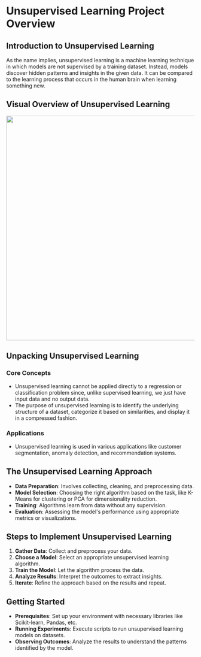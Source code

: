 
# Unsupervised Learning Project Overview

## Introduction to Unsupervised Learning
As the name implies, unsupervised learning is a machine learning technique in which models are not supervised by a training dataset. Instead, models discover hidden patterns and insights in the given data. It can be compared to the learning process that occurs in the human brain when learning something new.

## Visual Overview of Unsupervised Learning
<img src="/Unsupervised%20Machine%20Learning/images/Unsupervised-learning.png" width="600">

## Unpacking Unsupervised Learning
### Core Concepts
   - Unsupervised learning cannot be applied directly to a regression or classification problem since, unlike supervised learning, we just have input data and no output data.
   - The purpose of unsupervised learning is to identify the underlying structure of a dataset, categorize it based on similarities, and display it in a compressed fashion.
### Applications
   - Unsupervised learning is used in various applications like customer segmentation, anomaly detection, and recommendation systems.

## The Unsupervised Learning Approach
- **Data Preparation**: Involves collecting, cleaning, and preprocessing data.
- **Model Selection**: Choosing the right algorithm based on the task, like K-Means for clustering or PCA for dimensionality reduction.
- **Training**: Algorithms learn from data without any supervision.
- **Evaluation**: Assessing the model's performance using appropriate metrics or visualizations.

## Steps to Implement Unsupervised Learning
1. **Gather Data**: Collect and preprocess your data.
2. **Choose a Model**: Select an appropriate unsupervised learning algorithm.
3. **Train the Model**: Let the algorithm process the data.
4. **Analyze Results**: Interpret the outcomes to extract insights.
5. **Iterate**: Refine the approach based on the results and repeat.

## Getting Started
- **Prerequisites**: Set up your environment with necessary libraries like Scikit-learn, Pandas, etc.
- **Running Experiments**: Execute scripts to run unsupervised learning models on datasets.
- **Observing Outcomes**: Analyze the results to understand the patterns identified by the model.


